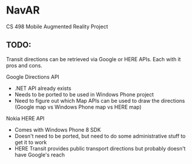 NavAR
=====

CS 498  Mobile Augmented Reality Project

TODO:
-----
Transit directions can be retrieved via Google or HERE APIs. Each with it pros and cons.

Google Directions API
- .NET API already exists
- Needs to be ported to be used in Windows Phone project
- Need to figure out which Map APIs can be used to draw the directions (Google map vs Windows Phone map vs HERE map)

Nokia HERE API
- Comes with Windows Phone 8 SDK
- Doesn't need to be ported, but need to do some administrative stuff to get it to work
- HERE Transit provides public transport directions but probably doesn't have Google's reach
